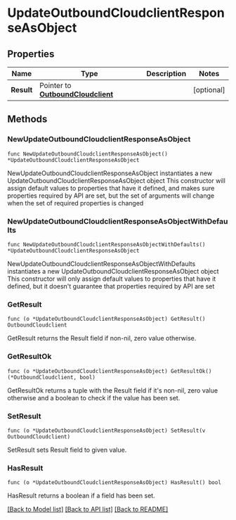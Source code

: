 # UpdateOutboundCloudclientResponseAsObject

## Properties

Name | Type | Description | Notes
------------ | ------------- | ------------- | -------------
**Result** | Pointer to [**OutboundCloudclient**](OutboundCloudclient.md) |  | [optional] 

## Methods

### NewUpdateOutboundCloudclientResponseAsObject

`func NewUpdateOutboundCloudclientResponseAsObject() *UpdateOutboundCloudclientResponseAsObject`

NewUpdateOutboundCloudclientResponseAsObject instantiates a new UpdateOutboundCloudclientResponseAsObject object
This constructor will assign default values to properties that have it defined,
and makes sure properties required by API are set, but the set of arguments
will change when the set of required properties is changed

### NewUpdateOutboundCloudclientResponseAsObjectWithDefaults

`func NewUpdateOutboundCloudclientResponseAsObjectWithDefaults() *UpdateOutboundCloudclientResponseAsObject`

NewUpdateOutboundCloudclientResponseAsObjectWithDefaults instantiates a new UpdateOutboundCloudclientResponseAsObject object
This constructor will only assign default values to properties that have it defined,
but it doesn't guarantee that properties required by API are set

### GetResult

`func (o *UpdateOutboundCloudclientResponseAsObject) GetResult() OutboundCloudclient`

GetResult returns the Result field if non-nil, zero value otherwise.

### GetResultOk

`func (o *UpdateOutboundCloudclientResponseAsObject) GetResultOk() (*OutboundCloudclient, bool)`

GetResultOk returns a tuple with the Result field if it's non-nil, zero value otherwise
and a boolean to check if the value has been set.

### SetResult

`func (o *UpdateOutboundCloudclientResponseAsObject) SetResult(v OutboundCloudclient)`

SetResult sets Result field to given value.

### HasResult

`func (o *UpdateOutboundCloudclientResponseAsObject) HasResult() bool`

HasResult returns a boolean if a field has been set.


[[Back to Model list]](../README.md#documentation-for-models) [[Back to API list]](../README.md#documentation-for-api-endpoints) [[Back to README]](../README.md)


